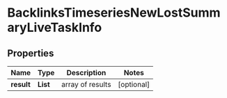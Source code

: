 # BacklinksTimeseriesNewLostSummaryLiveTaskInfo


## Properties

| Name | Type | Description | Notes |
|------------ | ------------- | ------------- | -------------|
**result** | **List<BacklinksTimeseriesNewLostSummaryLiveResultInfo>** | array of results |[optional]|